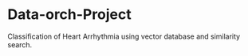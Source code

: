 # Data-orch-Project
Classification of Heart Arrhythmia using vector database and similarity search.

